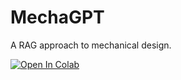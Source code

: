 # MechaGPT
A RAG approach to mechanical design.

[![Open In Colab](https://colab.research.google.com/assets/colab-badge.svg)](https://colab.research.google.com/github/include07/MechaGPT/blob/main/main.ipynb)
